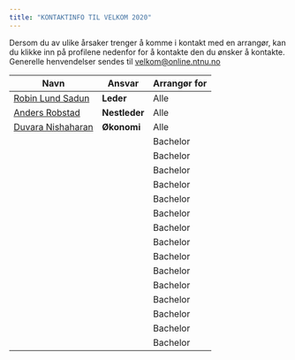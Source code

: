 ```yaml
---
title: "KONTAKTINFO TIL VELKOM 2020"
---
```


Dersom du av ulike årsaker trenger å komme i kontakt med en arrangør, kan du klikke inn på profilene nedenfor for å kontakte den du ønsker å kontakte. Generelle henvendelser sendes til [velkom@online.ntnu.no](mailto:velkom@online.ntnu.no)


|  Navn | Ansvar | Arrangør for |
|  ------ | ------ | ------ |
|  [Robin Lund Sadun](https://online.ntnu.no/profile/view/robin/) | **Leder** | Alle |
|  [Anders Robstad](https://online.ntnu.no/profile/view/Andersr/) | **Nestleder** | Alle |
|  [Duvara Nishaharan]() | **Økonomi** | Alle |
|  []() |  | Bachelor |
|  []() |  | Bachelor |
|  []() |  | Bachelor |
|  []() |  | Bachelor |
|  []() |  | Bachelor |
|  []() |  | Bachelor |
|  []() |  | Bachelor |
|  []() |  | Bachelor |
|  []() |  | Bachelor |
|  []() |  | Bachelor |
|  []() |  | Bachelor |
|  []() |  | Bachelor |
|  []() |  | Bachelor |
|  []() |  | Bachelor |
|  []() |  | Bachelor |